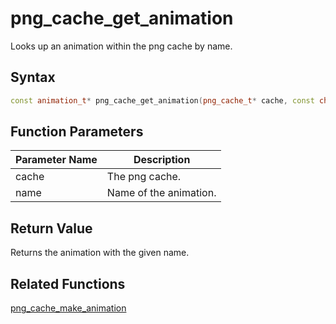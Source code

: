 
# png_cache_get_animation

Looks up an animation within the png cache by name.

## Syntax

```cpp
const animation_t* png_cache_get_animation(png_cache_t* cache, const char* name);
```

## Function Parameters

Parameter Name | Description
--- | ---
cache | The png cache.
name | Name of the animation.

## Return Value

Returns the animation with the given name.

## Related Functions
  
[png_cache_make_animation](https://github.com/RandyGaul/cute_framework/blob/master/doc/graphics/png_cache/png_cache_make_animation.md)  
